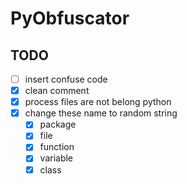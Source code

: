 # PyObfuscator

## TODO
- [ ] insert confuse code
- [x] clean comment
- [x] process files are not belong python
- [x] change these name to random string
    - [x] package
    - [x] file
    - [x] function
    - [x] variable
    - [x] class

